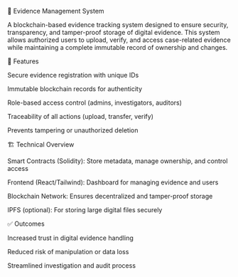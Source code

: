 📂 Evidence Management System

A blockchain-based evidence tracking system designed to ensure security, transparency, and tamper-proof storage of digital evidence. This system allows authorized users to upload, verify, and access case-related evidence while maintaining a complete immutable record of ownership and changes.

🔑 Features

Secure evidence registration with unique IDs

Immutable blockchain records for authenticity

Role-based access control (admins, investigators, auditors)

Traceability of all actions (upload, transfer, verify)

Prevents tampering or unauthorized deletion

🏗️ Technical Overview

Smart Contracts (Solidity): Store metadata, manage ownership, and control access

Frontend (React/Tailwind): Dashboard for managing evidence and users

Blockchain Network: Ensures decentralized and tamper-proof storage

IPFS (optional): For storing large digital files securely

✅ Outcomes

Increased trust in digital evidence handling

Reduced risk of manipulation or data loss

Streamlined investigation and audit process
